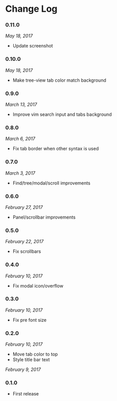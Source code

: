 # Change Log

### 0.11.0
_May 18, 2017_
* Update screenshot

### 0.10.0
_May 18, 2017_
* Make tree-view tab color match background

### 0.9.0
_March 13, 2017_
* Improve vim search input and tabs background

### 0.8.0
_March 6, 2017_
* Fix tab border when other syntax is used

### 0.7.0
_March 3, 2017_
* Find/tree/modal/scroll improvements

### 0.6.0
_February 27, 2017_
* Panel/scrollbar improvements

### 0.5.0
_February 22, 2017_
* Fix scrollbars

### 0.4.0
_February 10, 2017_
* Fix modal icon/overflow

### 0.3.0
_February 10, 2017_
* Fix pre font size

### 0.2.0
_February 10, 2017_
* Move tab color to top
* Style title bar text

_February 9, 2017_
### 0.1.0
* First release
